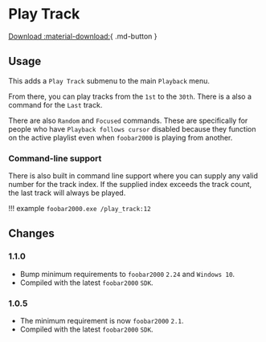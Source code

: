 # Play Track
[Download :material-download:](../files/foo_play_track-1.1.0.fb2k-component){ .md-button }

## Usage
This adds a `Play Track` submenu to the main `Playback` menu.

From there, you can play tracks from the `1st` to the `30th`. There is a also
a command for the `Last` track.

There are also `Random` and `Focused` commands. These are specifically for
people who have `Playback follows cursor` disabled because they function on the
active playlist even when `foobar2000` is playing from another.

### Command-line support
There is also built in command line support where you can supply any valid number for
the track index. If the supplied index exceeds the track count, the last track will always be played.

!!! example
	```
	foobar2000.exe /play_track:12
	```

## Changes

### 1.1.0
- Bump minimum requirements to `foobar2000` `2.24` and `Windows 10`.
- Compiled with the latest `foobar2000` `SDK`.

### 1.0.5
- The minimum requirement is now `foobar2000` `2.1`.
- Compiled with the latest `foobar2000` `SDK`.
